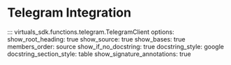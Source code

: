 # Telegram Integration

::: virtuals_sdk.functions.telegram.TelegramClient
options:
show_root_heading: true
show_source: true
show_bases: true
members_order: source
show_if_no_docstring: true
docstring_style: google
docstring_section_style: table
show_signature_annotations: true
